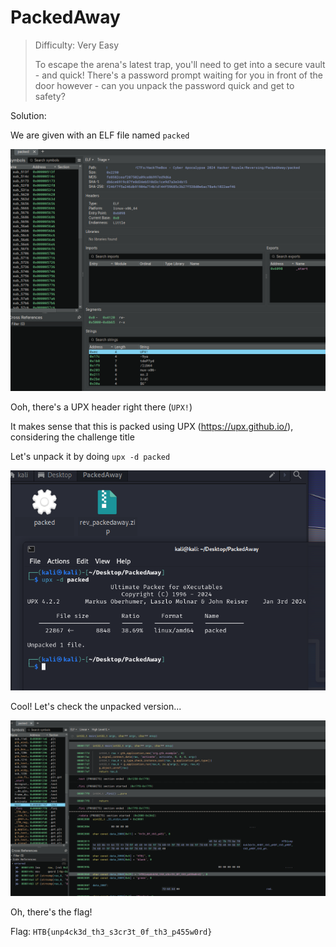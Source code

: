 # PackedAway

> Difficulty: Very Easy
>
> To escape the arena's latest trap, you'll need to get into a secure vault - and quick! There's a password prompt waiting for you in front of the door however - can you unpack the password quick and get to safety?

Solution:

We are given with an ELF file named `packed`

![image](1.png)

Ooh, there's a UPX header right there (`UPX!`)

It makes sense that this is packed using UPX (https://upx.github.io/), considering the challenge title

Let's unpack it by doing `upx -d packed`

![image](2.png)

Cool! Let's check the unpacked version...

![image](3.png)

Oh, there's the flag!

Flag: `HTB{unp4ck3d_th3_s3cr3t_0f_th3_p455w0rd}`
